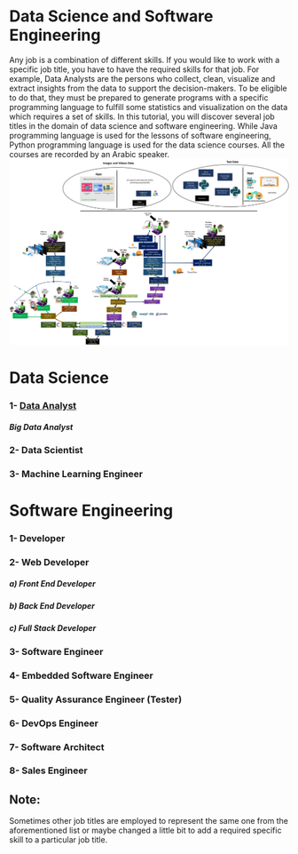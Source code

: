 # Data Science and Software Engineering
Any job is a combination of different skills. 
If you would like to work with a specific job title, you have to have the required skills for that job.
For example, Data Analysts are the persons who collect, clean, visualize and extract insights from the data to support the decision-makers. To be eligible to do that, they must be prepared to generate programs with a specific programming language to fulfill some statistics and visualization on the data which requires a set of skills.
In this tutorial, you will discover several job titles in the domain of data science and software engineering. While Java programming language is used for the lessons of software engineering, Python programming language is used for the data science courses. All the courses are recorded by an Arabic speaker.
![Image of Tracks](images/tracks.jpg)
# Data Science
### 1- [Data Analyst](https://github.com/aorogat/Data-Science-and-Software-Engineering/tree/master/Data%20Analyst)
##### Big Data Analyst
### 2- Data Scientist
### 3- Machine Learning Engineer

# Software Engineering 
### 1- Developer
### 2- Web Developer
##### a) Front End Developer
##### b) Back End Developer
##### c) Full Stack Developer
### 3- Software Engineer 
### 4- Embedded Software Engineer 
### 5- Quality Assurance Engineer (Tester)
### 6- DevOps Engineer
### 7- Software Architect
### 8- Sales Engineer
## Note:
Sometimes other job titles are employed to represent the same one from the aforementioned list or maybe changed a little bit to add a required specific skill to a particular job title.
